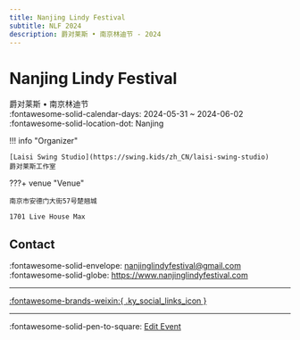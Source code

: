 ```yaml
---
title: Nanjing Lindy Festival
subtitle: NLF 2024
description: 爵对莱斯 • 南京林迪节 - 2024
---
```


# Nanjing Lindy Festival 

爵对莱斯 • 南京林迪节  
:fontawesome-solid-calendar-days: 2024-05-31 ~ 2024-06-02  
:fontawesome-solid-location-dot: Nanjing  

!!! info "Organizer"

    [Laisi Swing Studio](https://swing.kids/zh_CN/laisi-swing-studio)  
    爵对莱斯工作室  

???+ venue "Venue"

    南京市安德门大街57号楚翘城  
      
    1701 Live House Max  

## Contact

:fontawesome-solid-envelope: <nanjinglindyfestival@gmail.com>  
:fontawesome-solid-globe: <https://www.nanjinglindyfestival.com>  

---

 [:fontawesome-brands-weixin:{ .ky_social_links_icon }](# "爵对莱斯南京摇摆舞")

---

:fontawesome-solid-pen-to-square: [Edit Event](https://github.com/swingdance/events/issues/new?assignees=&labels=update+event&projects=&template=03-update_entity.yml&title=Update%20Event%3A%202024%2Fzh_CN%20%E2%80%A2%20Nanjing%20Lindy%20Festival&region=zh_CN&year=2024&id=nanjing-lindy-festival-2024&name=Nanjing%20Lindy%20Festival&org_id=laisi-swing-studio)
